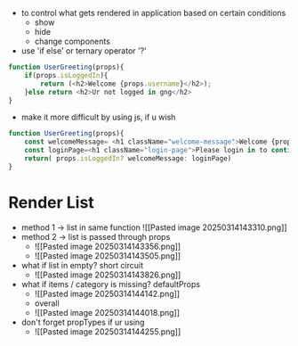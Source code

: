 - to control what gets rendered in application based on certain conditions
	- show
	- hide
	- change components
- use 'if else' or ternary operator '?'
```js
function UserGreeting(props){
    if(props.isLoggedIn){
        return (<h2>Welcome {props.username}</h2>);
    }else return <h2>Ur not logged in gng</h2>
}
```
- make it more difficult by using js, if u wish
```js
function UserGreeting(props){
    const welcomeMessage= <h1 className="welcome-message">Welcome {props.username}</h1>;
    const loginPage=<h1 className="login-page">Please login in to continue</h1>;
    return( props.isLoggedIn? welcomeMessage: loginPage)
}
```
# Render List
- method 1 -> list in same function
![[Pasted image 20250314143310.png]]
- method 2 -> list is passed through props
	- ![[Pasted image 20250314143356.png]]
	- ![[Pasted image 20250314143505.png]]
- what if list in empty? short circuit
	- ![[Pasted image 20250314143826.png]]
- what if items / category is missing? defaultProps
	- ![[Pasted image 20250314144142.png]]
	- overall
	- ![[Pasted image 20250314144018.png]]
- don't forget propTypes if ur using 
	- ![[Pasted image 20250314144255.png]]
